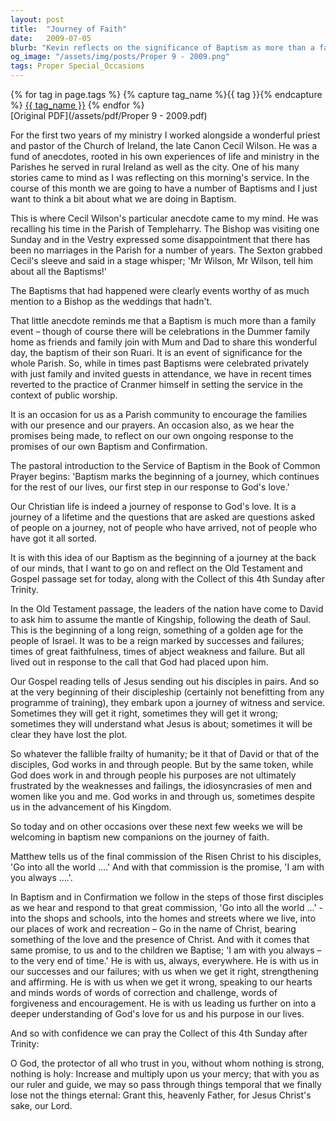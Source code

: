 ```yaml
---
layout: post
title:  "Journey of Faith"
date:   2009-07-05
blurb: "Kevin reflects on the significance of Baptism as more than a family event, emphasizing its importance to the parish community. He draws from anecdotes and scripture to illustrate the Christian life as a journey of response to God's love, marked by both successes and failures. The sermon encourages us to embrace our roles as disciples, carrying the love and presence of Christ into the world, reassured by His constant presence."
og_image: "/assets/img/posts/Proper 9 - 2009.png"
tags: Proper Special_Occasions
---    
```

<div class="tag-pills">
  {% for tag in page.tags %}
    {% capture tag_name %}{{ tag }}{% endcapture %}
    <a href="{{ site.baseurl }}/tag/{{ tag_name | slugify }}" class="tag-pill">{{ tag_name }}</a>
  {% endfor %}
</div>
[Original PDF](/assets/pdf/Proper 9 - 2009.pdf)

For the first two years of my ministry I worked alongside a wonderful priest and pastor of the Church of Ireland, the late Canon Cecil Wilson. He was a fund of anecdotes, rooted in his own experiences of life and ministry in the Parishes he served in rural Ireland as well as the city. One of his many stories came to mind as I was reflecting on this morning's service. In the course of this month we are going to have a number of Baptisms and I just want to think a bit about what we are doing in Baptism.

This is where Cecil Wilson's particular anecdote came to my mind. He was recalling his time in the Parish of Templeharry. The Bishop was visiting one Sunday and in the Vestry expressed some disappointment that there has been no marriages in the Parish for a number of years. The Sexton grabbed Cecil's sleeve and said in a stage whisper; 'Mr Wilson, Mr Wilson, tell him about all the Baptisms!'

The Baptisms that had happened were clearly events worthy of as much mention to a Bishop as the weddings that hadn't.

That little anecdote reminds me that a Baptism is much more than a family event – though of course there will be celebrations in the Dummer family home as friends and family join with Mum and Dad to share this wonderful day, the baptism of their son Ruari. It is an event of significance for the whole Parish. So, while in times past Baptisms were celebrated privately with just family and invited guests in attendance, we have in recent times reverted to the practice of Cranmer himself in setting the service in the context of public worship.

It is an occasion for us as a Parish community to encourage the families with our presence and our prayers. An occasion also, as we hear the promises being made, to reflect on our own ongoing response to the promises of our own Baptism and Confirmation.

The pastoral introduction to the Service of Baptism in the Book of Common Prayer begins: 'Baptism marks the beginning of a journey, which continues for the rest of our lives, our first step in our response to God's love.'

Our Christian life is indeed a journey of response to God's love. It is a journey of a lifetime and the questions that are asked are questions asked of people on a journey, not of people who have arrived, not of people who have got it all sorted.

It is with this idea of our Baptism as the beginning of a journey at the back of our minds, that I want to go on and reflect on the Old Testament and Gospel passage set for today, along with the Collect of this 4th Sunday after Trinity.

In the Old Testament passage, the leaders of the nation have come to David to ask him to assume the mantle of Kingship, following the death of Saul. This is the beginning of a long reign, something of a golden age for the people of Israel. It was to be a reign marked by successes and failures; times of great faithfulness, times of abject weakness and failure. But all lived out in response to the call that God had placed upon him.

Our Gospel reading tells of Jesus sending out his disciples in pairs. And so at the very beginning of their discipleship (certainly not benefitting from any programme of training), they embark upon a journey of witness and service. Sometimes they will get it right, sometimes they will get it wrong; sometimes they will understand what Jesus is about; sometimes it will be clear they have lost the plot.

So whatever the fallible frailty of humanity; be it that of David or that of the disciples, God works in and through people. But by the same token, while God does work in and through people his purposes are not ultimately frustrated by the weaknesses and failings, the idiosyncrasies of men and women like you and me. God works in and through us, sometimes despite us in the advancement of his Kingdom.

So today and on other occasions over these next few weeks we will be welcoming in baptism new companions on the journey of faith.

Matthew tells us of the final commission of the Risen Christ to his disciples, 'Go into all the world ....' And with that commission is the promise, 'I am with you always ....'.

In Baptism and in Confirmation we follow in the steps of those first disciples as we hear and respond to that great commission, 'Go into all the world ...' - into the shops and schools, into the homes and streets where we live, into our places of work and recreation – Go in the name of Christ, bearing something of the love and the presence of Christ. And with it comes that same promise, to us and to the children we Baptise; 'I am with you always – to the very end of time.' He is with us, always, everywhere. He is with us in our successes and our failures; with us when we get it right, strengthening and affirming. He is with us when we get it wrong, speaking to our hearts and minds words of words of correction and challenge, words of forgiveness and encouragement. He is with us leading us further on into a deeper understanding of God's love for us and his purpose in our lives.

And so with confidence we can pray the Collect of this 4th Sunday after Trinity:

O God, the protector of all who trust in you,
without whom nothing is strong, nothing is holy:
Increase and multiply upon us your mercy;
that with you as our ruler and guide,
we may so pass through things temporal
that we finally lose not the things eternal:
Grant this, heavenly Father,
for Jesus Christ's sake, our Lord.
